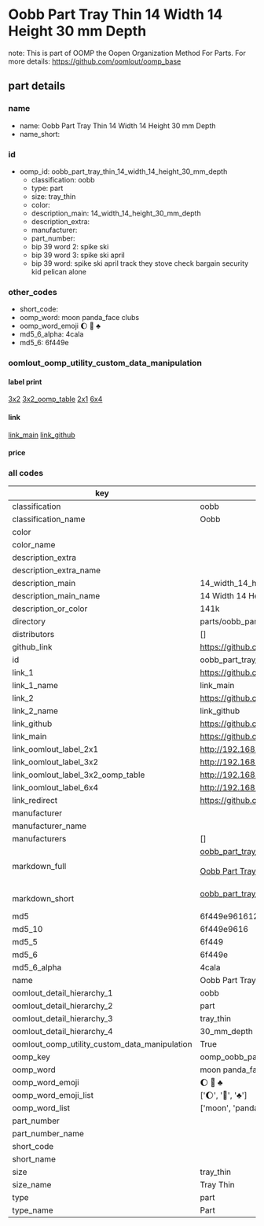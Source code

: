 # Oobb Part Tray Thin 14 Width 14 Height 30 mm Depth  

note: This is part of OOMP the Oopen Organization Method For Parts. For more details: https://github.com/oomlout/oomp_base

##  part details
  







### name
* name: Oobb Part Tray Thin 14 Width 14 Height 30 mm Depth
* name_short: 
### id
* oomp_id: oobb_part_tray_thin_14_width_14_height_30_mm_depth
  * classification: oobb
  * type: part
  * size: tray_thin
  * color: 
  * description_main: 14_width_14_height_30_mm_depth
  * description_extra: 
  * manufacturer: 
  * part_number: 
  * bip 39 word 2: spike ski
  * bip 39 word 3: spike ski april
  * bip 39 word: spike ski april track they stove check bargain security kid pelican alone

### other_codes
* short_code: 
* oomp_word: moon panda_face clubs
* oomp_word_emoji :moon: :panda_face: :clubs:
* md5_6_alpha: 4cala
* md5_6: 6f449e






### oomlout_oomp_utility_custom_data_manipulation
#### label print
[3x2](http://192.168.1.245:1112/?label=oomp%204cala)
[3x2_oomp_table](http://192.168.1.108:1112/?label=oomp%204cala)
[2x1](http://192.168.1.242:1112/?label=oomp%204cala)
[6x4](http://192.168.1.55:1112/?label=oomp%204cala)    

#### link

[link_main](https://github.com/oomlout/oomlout_oomp_version_1_messy/tree/main/parts/oobb_part_tray_thin_14_width_14_height_30_mm_depth) [link_github](https://github.com/oomlout/oomlout_oomp_version_1_messy/tree/main/parts/oobb_part_tray_thin_14_width_14_height_30_mm_depth)                             

#### price







### all codes 
| key | value |  
| --- | --- |  
| classification | oobb |  
| classification_name | Oobb |  
| color |  |  
| color_name |  |  
| description_extra |  |  
| description_extra_name |  |  
| description_main | 14_width_14_height_30_mm_depth |  
| description_main_name | 14 Width 14 Height 30 mm Depth |  
| description_or_color | 141k |  
| directory | parts/oobb_part_tray_thin_14_width_14_height_30_mm_depth |  
| distributors | [] |  
| github_link | https://github.com/oomlout/oomlout_oomp_part_src/tree/main/parts/oobb_part_tray_thin_14_width_14_height_30_mm_depth |  
| id | oobb_part_tray_thin_14_width_14_height_30_mm_depth |  
| link_1 | https://github.com/oomlout/oomlout_oomp_version_1_messy/tree/main/parts/oobb_part_tray_thin_14_width_14_height_30_mm_depth |  
| link_1_name | link_main |  
| link_2 | https://github.com/oomlout/oomlout_oomp_version_1_messy/tree/main/parts/oobb_part_tray_thin_14_width_14_height_30_mm_depth |  
| link_2_name | link_github |  
| link_github | https://github.com/oomlout/oomlout_oomp_version_1_messy/tree/main/parts/oobb_part_tray_thin_14_width_14_height_30_mm_depth |  
| link_main | https://github.com/oomlout/oomlout_oomp_version_1_messy/tree/main/parts/oobb_part_tray_thin_14_width_14_height_30_mm_depth |  
| link_oomlout_label_2x1 | http://192.168.1.242:1112/?label=oomp%204cala |  
| link_oomlout_label_3x2 | http://192.168.1.245:1112/?label=oomp%204cala |  
| link_oomlout_label_3x2_oomp_table | http://192.168.1.108:1112/?label=oomp%204cala |  
| link_oomlout_label_6x4 | http://192.168.1.55:1112/?label=oomp%204cala |  
| link_redirect | https://github.com/oomlout/oomlout_oomp_version_1_messy/tree/main/parts/oobb_part_tray_thin_14_width_14_height_30_mm_depth |  
| manufacturer |  |  
| manufacturer_name |  |  
| manufacturers | [] |  
| markdown_full | [oobb_part_tray_thin_14_width_14_height_30_mm_depth](none)<br>[](none)<br>[Oobb Part Tray Thin 14 Width 14 Height 30 Mm Depth](none)<br><br> |  
| markdown_short | [oobb_part_tray_thin_14_width_14_height_30_mm_depth](none)<br><br> |  
| md5 | 6f449e961612a4e35af04e6815f2968e |  
| md5_10 | 6f449e9616 |  
| md5_5 | 6f449 |  
| md5_6 | 6f449e |  
| md5_6_alpha | 4cala |  
| name | Oobb Part Tray Thin 14 Width 14 Height 30 mm Depth |  
| oomlout_detail_hierarchy_1 | oobb |  
| oomlout_detail_hierarchy_2 | part |  
| oomlout_detail_hierarchy_3 | tray_thin |  
| oomlout_detail_hierarchy_4 | 30_mm_depth |  
| oomlout_oomp_utility_custom_data_manipulation | True |  
| oomp_key | oomp_oobb_part_tray_thin_14_width_14_height_30_mm_depth |  
| oomp_word | moon panda_face clubs |  
| oomp_word_emoji | :moon: :panda_face: :clubs: |  
| oomp_word_emoji_list | [':moon:', ':panda_face:', ':clubs:'] |  
| oomp_word_list | ['moon', 'panda_face', 'clubs'] |  
| part_number |  |  
| part_number_name |  |  
| short_code |  |  
| short_name |  |  
| size | tray_thin |  
| size_name | Tray Thin |  
| type | part |  
| type_name | Part |  
